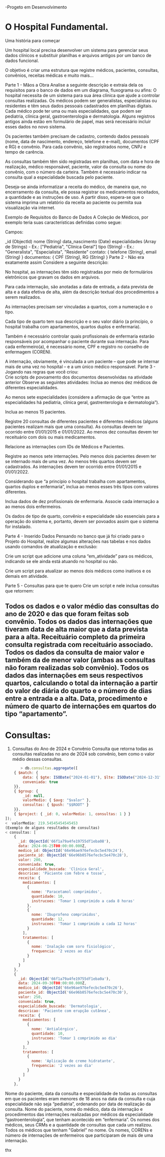 -Progeto em Desenvolvimento
# O Hospital Fundamental. 
Uma história para começar

Um hospital local precisa desenvolver um sistema para gerenciar seus dados clínicos e substituir planilhas e arquivos antigos por um banco de dados funcional. 

O objetivo é criar uma estrutura que registre médicos, pacientes, consultas, convênios, receitas médicas e muito mais... 

Parte 1 - Mãos a Obra
Analise a seguinte descrição e extraia dela os requisitos para o banco de dados em um diagrama, fluxograma ou afins:
O hospital necessita de um sistema para sua área clínica que ajude a controlar consultas realizadas. Os médicos podem ser generalistas, especialistas ou residentes e têm seus dados pessoais cadastrados em planilhas digitais. Cada médico pode ter uma ou mais especialidades, que podem ser pediatria, clínica geral, gastroenterologia e dermatologia. Alguns registros antigos ainda estão em formulário de papel, mas será necessário incluir esses dados no novo sistema.

Os pacientes também precisam de cadastro, contendo dados pessoais (nome, data de nascimento, endereço, telefone e e-mail), documentos (CPF e RG) e convênio. Para cada convênio, são registrados nome, CNPJ e tempo de carência.

As consultas também têm sido registradas em planilhas, com data e hora de realização, médico responsável, paciente, valor da consulta ou nome do convênio, com o número da carteira. Também é necessário indicar na consulta qual a especialidade buscada pelo paciente.

Deseja-se ainda informatizar a receita do médico, de maneira que, no encerramento da consulta, ele possa registrar os medicamentos receitados, a quantidade e as instruções de uso. A partir disso, espera-se que o sistema imprima um relatório da receita ao paciente ou permita sua visualização via internet.

Exemplo de Requisitos do Banco de Dados
A Coleção de Médicos, por exemplo teria suas características definidas como segue:

Campos:

_id (ObjectId)
nome (String)
data_nascimento (Date)
especialidades (Array de Strings) - Ex.: ["Pediatria", "Clínica Geral"]
tipo (String) - Ex.: "Generalista", "Especialista", "Residente"
contato: { telefone (String), email (String) }
documentos: { CPF (String), RG (String) }
Parte 2 - Não era exatamente assim 
Considere a seguinte descrição:

No hospital, as internações têm sido registradas por meio de formulários eletrônicos que gravam os dados em arquivos. 

Para cada internação, são anotadas a data de entrada, a data prevista de alta e a data efetiva de alta, além da descrição textual dos procedimentos a serem realizados. 

As internações precisam ser vinculadas a quartos, com a numeração e o tipo. 

Cada tipo de quarto tem sua descrição e o seu valor diário (a princípio, o hospital trabalha com apartamentos, quartos duplos e enfermaria).

Também é necessário controlar quais profissionais de enfermaria estarão responsáveis por acompanhar o paciente durante sua internação. Para cada enfermeiro(a), é necessário nome, CPF e registro no conselho de enfermagem (COREN).

A internação, obviamente, é vinculada a um paciente – que pode se internar mais de uma vez no hospital – e a um único médico responsável.
Parte 3  - Jogando nas regras que você criou:  
Crie scripts de povoamento dos documentos desenvolvidas na atividade anterior
Observe as seguintes atividades: 
Inclua ao menos dez médicos de diferentes especialidades.

Ao menos sete especialidades (considere a afirmação de que “entre as especialidades há pediatria, clínica geral, gastrenterologia e dermatologia”).

Inclua ao menos 15 pacientes.

Registre 20 consultas de diferentes pacientes e diferentes médicos (alguns pacientes realizam mais que uma consulta). As consultas devem ter ocorrido entre 01/01/2015 e 01/01/2022. Ao menos dez consultas devem ter receituário com dois ou mais medicamentos.

Relacione as internações com IDs de Médicos e Pacientes.

Registre ao menos sete internações. Pelo menos dois pacientes devem ter se internado mais de uma vez. Ao menos três quartos devem ser cadastrados. As internações devem ter ocorrido entre 01/01/2015 e 01/01/2022.

Considerando que “a princípio o hospital trabalha com apartamentos, quartos duplos e enfermaria”, inclua ao menos esses três tipos com valores diferentes.

Inclua dados de dez profissionais de enfermaria. Associe cada internação a ao menos dois enfermeiros.

Os dados de tipo de quarto, convênio e especialidade são essenciais para a operação do sistema e, portanto, devem ser povoados assim que o sistema for instalado.

 
Parte 4 - Inserido Dados 
Pensando no banco que já foi criado para o Projeto do Hospital, realize algumas alterações nas tabelas e nos dados usando comandos de atualização e exclusão:

Crie um script que adicione uma coluna “em_atividade” para os médicos, indicando se ele ainda está atuando no hospital ou não. 

Crie um script para atualizar ao menos dois médicos como inativos e os demais em atividade.



Parte 5 - Consultas para que te quero 
Crie um script e nele inclua consultas que retornem:

Todos os dados e o valor médio das consultas do ano de 2020 e das que foram feitas sob convênio.
Todos os dados das internações que tiveram data de alta maior que a data prevista para a alta.
Receituário completo da primeira consulta registrada com receituário associado.
Todos os dados da consulta de maior valor e também da de menor valor (ambas as consultas não foram realizadas sob convênio).
Todos os dados das internações em seus respectivos quartos, calculando o total da internação a partir do valor de diária do quarto e o número de dias entre a entrada e a alta.
Data, procedimento e número de quarto de internações em quartos do tipo “apartamento”.
---
# Consultas:
1. Consultas do Ano de 2024 e Convênio
Consulta que retorna todas as consultas realizadas no ano de 2024 sob convênio, bem como o valor médio dessas consultas. 
```js
       > db.consultas.aggregate([
    { $match: { 
        data: { $gte: ISODate("2024-01-01"), $lte: ISODate("2024-12-31") },
        conveniada: true
    }},
    { $group: {
        _id: null,
        valorMedio: { $avg: "$valor" },
        consultas: { $push: "$$ROOT" }
    }},
    { $project: { _id: 0, valorMedio: 1, consultas: 1 } }
]);
<  valorMedio: 219.54545454545453
(Exemplo de alguns resultados de consultas)
< consultas: [
    {
      _id: ObjectId('66f1a79a4fe19755df1eba08'),
      data: 2024-06-25T00:00:00.000Z,
      medico_id: ObjectId('66e96ae976efecbc5e470c24'),
      paciente_id: ObjectId('66e96b0576efecbc5e470c28'),
      valor: 200,
      conveniada: true,
      especialidade_buscada: 'Clínica Geral',
      descricao: 'Paciente com febre e tosse',
      receita: {
        medicamentos: [
          {
            nome: 'Paracetamol comprimidos',
            quantidade: 10,
            instrucoes: 'Tomar 1 comprimido a cada 8 horas'
          },
          {
            nome: 'Ibuprofeno comprimidos',
            quantidade: 12,
            instrucoes: 'Tomar 1 comprimido a cada 12 horas'
          }
        ],
        tratamentos: [
          {
            nome: 'Inalação com soro fisiológico',
            frequencia: '2 vezes ao dia'
          }
        ]
      }
    },
    {
      _id: ObjectId('66f1a79a4fe19755df1eba0a'),
      data: 2024-09-30T00:00:00.000Z,
      medico_id: ObjectId('66e96ae976efecbc5e470c26'),
      paciente_id: ObjectId('66e96b0576efecbc5e470c30'),
      valor: 250,
      conveniada: true,
      especialidade_buscada: 'Dermatologia',
      descricao: 'Paciente com erupção cutânea',
      receita: {
        medicamentos: [
          {
            nome: 'Antialérgico',
            quantidade: 10,
            instrucoes: 'Tomar 1 comprimido ao dia'
          }
        ],
        tratamentos: [
          {
            nome: 'Aplicação de creme hidratante',
            frequencia: '2 vezes ao dia'
          }
        ]
      }
    },
```

Nome do paciente, data da consulta e especialidade de todas as consultas em que os pacientes eram menores de 18 anos na data da consulta e cuja especialidade não seja “pediatria”, ordenando por data de realização da consulta.
Nome do paciente, nome do médico, data da internação e procedimentos das internações realizadas por médicos da especialidade “gastroenterologia”, que tenham acontecido em “enfermaria”.
Os nomes dos médicos, seus CRMs e a quantidade de consultas que cada um realizou.
Todos os médicos que tenham "Gabriel" no nome. 
Os nomes, CORENs e número de internações de enfermeiros que participaram de mais de uma internação.

thx
